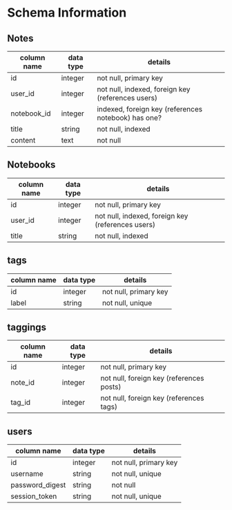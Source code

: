 # Schema Information

## Notes
column name | data type | details
------------|-----------|-----------------------
id          | integer   | not null, primary key
user_id     | integer   | not null, indexed, foreign key (references users)
notebook_id | integer   | indexed, foreign key (references notebook) has one?
title       | string    | not null, indexed
content     | text      | not null


## Notebooks
column name | data type | details
------------|-----------|-----------------------
id          | integer   | not null, primary key
user_id     | integer   | not null, indexed,  foreign key (references users)
title       | string    | not null, indexed

## tags
column name | data type | details
------------|-----------|-----------------------
id          | integer   | not null, primary key
label       | string    | not null, unique

## taggings
column name | data type | details
------------|-----------|-----------------------
id          | integer   | not null, primary key
note_id     | integer   | not null, foreign key (references posts)
tag_id      | integer   | not null, foreign key (references tags)

## users
column name     | data type | details
----------------|-----------|-----------------------
id              | integer   | not null, primary key
username        | string    | not null, unique
password_digest | string    | not null
session_token   | string    | not null, unique
